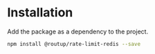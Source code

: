 # Installation

Add the package as a dependency to the project.

```sh
npm install @routup/rate-limit-redis --save
```
